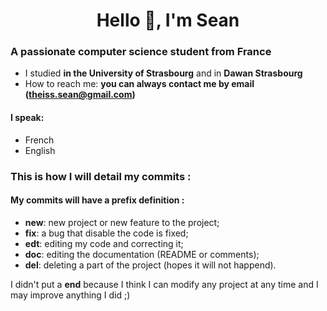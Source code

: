 <h1 align="center">Hello 👋, I'm Sean</h1>
<h3>A passionate computer science student from France</h3>

- I studied **in the University of Strasbourg** and in **Dawan Strasbourg**
- How to reach me: **you can always contact me by email (theiss.sean@gmail.com)**

<h4> I speak:</h4>

- French
- English

<h3>This is how I will detail my commits :</h3>

<h4>My commits will have a prefix definition :</h4>

- **new**: new project or new feature to the project;
- **fix**: a bug that disable the code is fixed;
- **edt**: editing my code and correcting it;
- **doc**: editing the documentation (README or comments);
- **del**: deleting a part of the project (hopes it will not happend).

I didn't put a **end** because I think I can modify any project at any time and I may improve anything I did ;)
